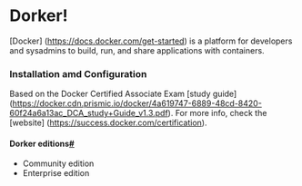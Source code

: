 # Dorker!
[Docker]
(https://docs.docker.com/get-started) is a platform for developers and sysadmins to build, run, and share applications with containers.

### Installation amd Configuration
Based on the Docker Certified Associate Exam 
[study guide]
(https://docker.cdn.prismic.io/docker/4a619747-6889-48cd-8420-60f24a6a13ac_DCA_study+Guide_v1.3.pdf). For more info, check the [website]
(https://success.docker.com/certification).


#### Dorker editions[#](https://docs.docker.com/get-docker/)
- Community edition 
- Enterprise edition 




